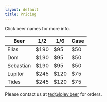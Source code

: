 ```yaml
---
layout: default
title: Pricing
---
```


Click beer names for more info.

| Beer       | 1/2  | 1/6  | Case|
| ---------- | ---- | ---- | --- |
| Elias      | $190 | $95  | $50 |
| Dom        | $190 | $95  | $50 |
| Sebastian  | $190 | $95  | $50 |
| Lupitor    | $245 | $120 | $75 |
| Tides      | $245 | $120 | $75 |

Please contact us at ted@lolev.beer for orders.
